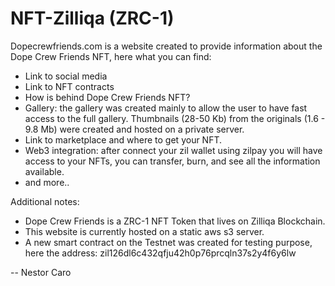 # NFT-Zilliqa (ZRC-1)

Dopecrewfriends.com is a website created to provide information about the Dope Crew Friends NFT, here what you can find:

* Link to social media
* Link to NFT contracts
* How is behind Dope Crew Friends NFT?
* Gallery: the gallery was created mainly to allow the user to have fast access to the full gallery. Thumbnails (28-50 Kb) from the originals (1.6 - 9.8 Mb) were created and hosted on a private server.
* Link to marketplace and where to get your NFT.
* Web3 integration: after connect your zil wallet using zilpay you will have access to your NFTs, you can transfer, burn, and see all the information available.
* and more..

Additional notes:
- Dope Crew Friends is a ZRC-1 NFT Token that lives on Zilliqa Blockchain. 
- This website is currently hosted on a static aws s3 server.
- A new smart contract on the Testnet was created for testing purpose, here the address: zil126dl6c432qfju42h0p76prcqln37s2y4f6y6lw

--
Nestor Caro
